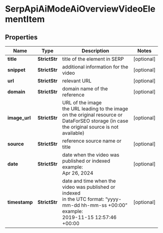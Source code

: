 # SerpApiAiModeAiOverviewVideoElementItem


## Properties

| Name | Type | Description | Notes |
|------------ | ------------- | ------------- | -------------|
**title** | **StrictStr** | title of the element in SERP |[optional]|
**snippet** | **StrictStr** | additional information for the video |[optional]|
**url** | **StrictStr** | relevant URL |[optional]|
**domain** | **StrictStr** | domain name of the reference |[optional]|
**image_url** | **StrictStr** | URL of the image<br>the URL leading to the image on the original resource or DataForSEO storage (in case the original source is not available) |[optional]|
**source** | **StrictStr** | reference source name or title |[optional]|
**date** | **StrictStr** | date when the video was published or indexed<br>example:<br>Apr 26, 2024 |[optional]|
**timestamp** | **StrictStr** | date and time when the video was published or indexed<br>in the UTC format: “yyyy-mm-dd hh-mm-ss +00:00”<br>example:<br>2019-11-15 12:57:46 +00:00 |[optional]|